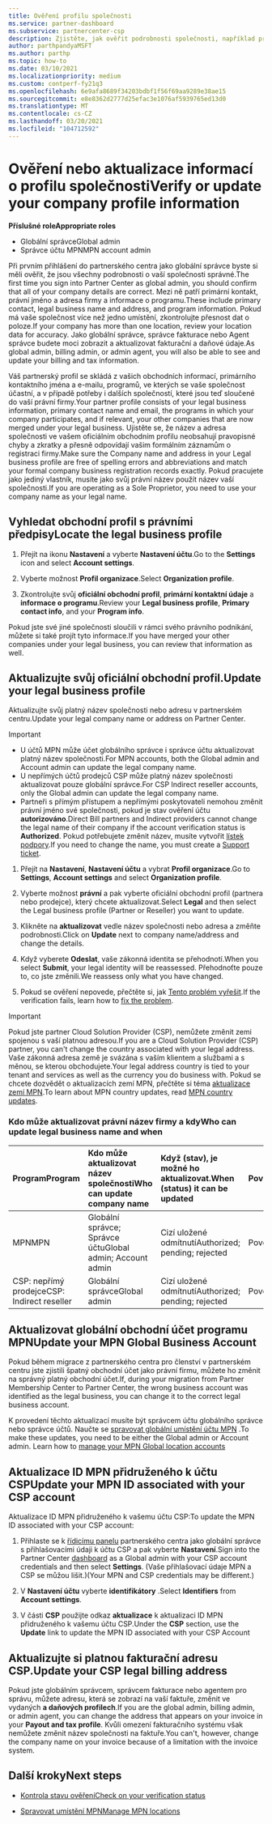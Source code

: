 ```yaml
---
title: Ověření profilu společnosti
ms.service: partner-dashboard
ms.subservice: partnercenter-csp
description: Zjistěte, jak ověřit podrobnosti společnosti, například primární kontakt, adresu a informace o programu. Můžete také aktualizovat své právní a fakturační adresy.
author: parthpandyaMSFT
ms.author: parthp
ms.topic: how-to
ms.date: 03/10/2021
ms.localizationpriority: medium
ms.custom: contperf-fy21q3
ms.openlocfilehash: 6e9afa8689f34203bdbf1f56f69aa9289e38ae15
ms.sourcegitcommit: e8e8362d2777d25efac3e1076af5939765ed13d0
ms.translationtype: MT
ms.contentlocale: cs-CZ
ms.lasthandoff: 03/20/2021
ms.locfileid: "104712592"
---
```

# <a name="verify-or-update-your-company-profile-information"></a><span data-ttu-id="27ab4-104">Ověření nebo aktualizace informací o profilu společnosti</span><span class="sxs-lookup"><span data-stu-id="27ab4-104">Verify or update your company profile information</span></span> 

<span data-ttu-id="27ab4-105">**Příslušné role**</span><span class="sxs-lookup"><span data-stu-id="27ab4-105">**Appropriate roles**</span></span>

- <span data-ttu-id="27ab4-106">Globální správce</span><span class="sxs-lookup"><span data-stu-id="27ab4-106">Global admin</span></span>
- <span data-ttu-id="27ab4-107">Správce účtu MPN</span><span class="sxs-lookup"><span data-stu-id="27ab4-107">MPN account admin</span></span>

<span data-ttu-id="27ab4-108">Při prvním přihlášení do partnerského centra jako globální správce byste si měli ověřit, že jsou všechny podrobnosti o vaší společnosti správné.</span><span class="sxs-lookup"><span data-stu-id="27ab4-108">The first time you sign into Partner Center as global admin, you should confirm that all of your company details are correct.</span></span> <span data-ttu-id="27ab4-109">Mezi ně patří primární kontakt, právní jméno a adresa firmy a informace o programu.</span><span class="sxs-lookup"><span data-stu-id="27ab4-109">These include primary contact, legal business name and address, and program information.</span></span> <span data-ttu-id="27ab4-110">Pokud má vaše společnost více než jedno umístění, zkontrolujte přesnost dat o poloze.</span><span class="sxs-lookup"><span data-stu-id="27ab4-110">If your company has more than one location, review your location data for accuracy.</span></span> <span data-ttu-id="27ab4-111">Jako globální správce, správce fakturace nebo Agent správce budete moci zobrazit a aktualizovat fakturační a daňové údaje.</span><span class="sxs-lookup"><span data-stu-id="27ab4-111">As global admin, billing admin, or admin agent, you will also be able to see and update your billing and tax information.</span></span>

<span data-ttu-id="27ab4-112">Váš partnerský profil se skládá z vašich obchodních informací, primárního kontaktního jména a e-mailu, programů, ve kterých se vaše společnost účastní, a v případě potřeby i dalších společností, které jsou teď sloučené do vaší právní firmy.</span><span class="sxs-lookup"><span data-stu-id="27ab4-112">Your partner profile consists of your legal business information, primary contact name and email, the programs in which your company participates, and if relevant, your other companies that are now merged under your legal business.</span></span> <span data-ttu-id="27ab4-113">Ujistěte se, že název a adresa společnosti ve vašem oficiálním obchodním profilu neobsahují pravopisné chyby a zkratky a přesně odpovídají vašim formálním záznamům o registraci firmy.</span><span class="sxs-lookup"><span data-stu-id="27ab4-113">Make sure the Company name and address in your Legal business profile are free of spelling errors and abbreviations and match your formal company business registration records exactly.</span></span> <span data-ttu-id="27ab4-114">Pokud pracujete jako jediný vlastník, musíte jako svůj právní název použít název vaší společnosti.</span><span class="sxs-lookup"><span data-stu-id="27ab4-114">If you are operating as a Sole Proprietor, you need to use your company name as your legal name.</span></span>


## <a name="locate-the-legal-business-profile"></a><span data-ttu-id="27ab4-115">Vyhledat obchodní profil s právními předpisy</span><span class="sxs-lookup"><span data-stu-id="27ab4-115">Locate the legal business profile</span></span>

1. <span data-ttu-id="27ab4-116">Přejít na ikonu **Nastavení** a vyberte **Nastavení účtu**.</span><span class="sxs-lookup"><span data-stu-id="27ab4-116">Go to the **Settings** icon and select **Account settings**.</span></span>
 
1. <span data-ttu-id="27ab4-117">Vyberte možnost **Profil organizace**.</span><span class="sxs-lookup"><span data-stu-id="27ab4-117">Select **Organization profile**.</span></span> 

2. <span data-ttu-id="27ab4-118">Zkontrolujte svůj **oficiální obchodní profil**, **primární kontaktní údaje** a **informace o programu**.</span><span class="sxs-lookup"><span data-stu-id="27ab4-118">Review your **Legal business profile**, **Primary contact info**, and your **Program info**.</span></span>

<span data-ttu-id="27ab4-119">Pokud jste své jiné společnosti sloučili v rámci svého právního podnikání, můžete si také projít tyto informace.</span><span class="sxs-lookup"><span data-stu-id="27ab4-119">If you have merged your other companies under your legal business, you can review that information as well.</span></span> 

## <a name="update-your-legal-business-profile"></a><span data-ttu-id="27ab4-120">Aktualizujte svůj oficiální obchodní profil.</span><span class="sxs-lookup"><span data-stu-id="27ab4-120">Update your legal business profile</span></span> 

<span data-ttu-id="27ab4-121">Aktualizujte svůj platný název společnosti nebo adresu v partnerském centru.</span><span class="sxs-lookup"><span data-stu-id="27ab4-121">Update your legal company name or address on Partner Center.</span></span>

>[!Important]
>- <span data-ttu-id="27ab4-122">U účtů MPN může účet globálního správce i správce účtu aktualizovat platný název společnosti.</span><span class="sxs-lookup"><span data-stu-id="27ab4-122">For MPN accounts, both the Global admin and Account admin can update the legal company name.</span></span>
>- <span data-ttu-id="27ab4-123">U nepřímých účtů prodejců CSP může platný název společnosti aktualizovat pouze globální správce.</span><span class="sxs-lookup"><span data-stu-id="27ab4-123">For CSP Indirect reseller accounts, only the Global admin can update the legal company name.</span></span> 
>- <span data-ttu-id="27ab4-124">Partneři s přímým přístupem a nepřímými poskytovateli nemohou změnit právní jméno své společnosti, pokud je stav ověření účtu **autorizováno**.</span><span class="sxs-lookup"><span data-stu-id="27ab4-124">Direct Bill partners and Indirect providers cannot change the legal name of their company if the account verification status is **Authorized**.</span></span> <span data-ttu-id="27ab4-125">Pokud potřebujete změnit název, musíte vytvořit [lístek podpory](https://partner.microsoft.com/dashboard/support/servicerequests/create?stage=2&topicid=eb74583c-61b3-2124-bffc-00920e0ae772).</span><span class="sxs-lookup"><span data-stu-id="27ab4-125">If you need to change the name, you must create a [Support ticket](https://partner.microsoft.com/dashboard/support/servicerequests/create?stage=2&topicid=eb74583c-61b3-2124-bffc-00920e0ae772).</span></span>



1. <span data-ttu-id="27ab4-126">Přejít na **Nastavení**, **Nastavení účtu** a vybrat **Profil organizace**.</span><span class="sxs-lookup"><span data-stu-id="27ab4-126">Go to **Settings**, **Account settings** and select **Organization profile**.</span></span>

2. <span data-ttu-id="27ab4-127">Vyberte možnost **právní**  a pak vyberte oficiální obchodní profil (partnera nebo prodejce), který chcete aktualizovat.</span><span class="sxs-lookup"><span data-stu-id="27ab4-127">Select **Legal**  and then select the Legal business profile (Partner or Reseller) you want to update.</span></span>

1. <span data-ttu-id="27ab4-128">Klikněte na **aktualizovat**  vedle název společnosti nebo adresa a změňte podrobnosti.</span><span class="sxs-lookup"><span data-stu-id="27ab4-128">Click on **Update**  next to company name/address and change the details.</span></span>
 
1. <span data-ttu-id="27ab4-129">Když vyberete **Odeslat**, vaše zákonná identita se přehodnotí.</span><span class="sxs-lookup"><span data-stu-id="27ab4-129">When you select **Submit**, your legal identity will be reassessed.</span></span> <span data-ttu-id="27ab4-130">Přehodnoťte pouze to, co jste změnili.</span><span class="sxs-lookup"><span data-stu-id="27ab4-130">We reassess only what you have changed.</span></span>

1. <span data-ttu-id="27ab4-131">Pokud se ověření nepovede, přečtěte si, jak [Tento problém vyřešit](verification-responses.md).</span><span class="sxs-lookup"><span data-stu-id="27ab4-131">If the verification fails, learn how to [fix the problem](verification-responses.md).</span></span>

>[!Important]
><span data-ttu-id="27ab4-132">Pokud jste partner Cloud Solution Provider (CSP), nemůžete změnit zemi spojenou s vaší platnou adresou.</span><span class="sxs-lookup"><span data-stu-id="27ab4-132">If you are a Cloud Solution Provider (CSP) partner, you can't change the country associated with your legal address.</span></span> <span data-ttu-id="27ab4-133">Vaše zákonná adresa země je svázána s vaším klientem a službami a s měnou, se kterou obchodujete.</span><span class="sxs-lookup"><span data-stu-id="27ab4-133">Your legal address country is tied to your tenant and services as well as the currency you do business with.</span></span> <span data-ttu-id="27ab4-134">Pokud se chcete dozvědět o aktualizacích zemí MPN, přečtěte si téma  [aktualizace zemí MPN](manage-locations.md#change-country-of-partner-global-account).</span><span class="sxs-lookup"><span data-stu-id="27ab4-134">To learn about MPN country updates, read  [MPN country updates](manage-locations.md#change-country-of-partner-global-account).</span></span>


### <a name="who-can-update-legal-business-name-and-when"></a><span data-ttu-id="27ab4-135">Kdo může aktualizovat právní název firmy a kdy</span><span class="sxs-lookup"><span data-stu-id="27ab4-135">Who can update legal business name and when</span></span>

|<span data-ttu-id="27ab4-136">**Program**</span><span class="sxs-lookup"><span data-stu-id="27ab4-136">**Program**</span></span>|<span data-ttu-id="27ab4-137">**Kdo může aktualizovat název společnosti**</span><span class="sxs-lookup"><span data-stu-id="27ab4-137">**Who can update company name**</span></span>|<span data-ttu-id="27ab4-138">**Když (stav), je možné ho aktualizovat.**</span><span class="sxs-lookup"><span data-stu-id="27ab4-138">**When (status) it can be updated**</span></span>|<span data-ttu-id="27ab4-139">**Povoleno**</span><span class="sxs-lookup"><span data-stu-id="27ab4-139">**Allowed**</span></span>|
|---------------------|:-------------------------------|:------------|:-----------------|
<span data-ttu-id="27ab4-140">MPN</span><span class="sxs-lookup"><span data-stu-id="27ab4-140">MPN</span></span>|<span data-ttu-id="27ab4-141">Globální správce; Správce účtu</span><span class="sxs-lookup"><span data-stu-id="27ab4-141">Global admin; Account admin</span></span>|<span data-ttu-id="27ab4-142">Cizí uložené odmítnutí</span><span class="sxs-lookup"><span data-stu-id="27ab4-142">Authorized; pending; rejected</span></span>| <span data-ttu-id="27ab4-143">Povoleno</span><span class="sxs-lookup"><span data-stu-id="27ab4-143">Allowed</span></span>|
|<span data-ttu-id="27ab4-144">CSP: nepřímý prodejce</span><span class="sxs-lookup"><span data-stu-id="27ab4-144">CSP: Indirect reseller</span></span>|<span data-ttu-id="27ab4-145">Globální správce</span><span class="sxs-lookup"><span data-stu-id="27ab4-145">Global admin</span></span>|<span data-ttu-id="27ab4-146">Cizí uložené odmítnutí</span><span class="sxs-lookup"><span data-stu-id="27ab4-146">Authorized; pending; rejected</span></span>| <span data-ttu-id="27ab4-147">Povoleno</span><span class="sxs-lookup"><span data-stu-id="27ab4-147">Allowed</span></span>|


## <a name="update-your-mpn-global-business-account"></a><span data-ttu-id="27ab4-148">Aktualizovat globální obchodní účet programu MPN</span><span class="sxs-lookup"><span data-stu-id="27ab4-148">Update your MPN Global Business Account</span></span>

<span data-ttu-id="27ab4-149">Pokud během migrace z partnerského centra pro členství v partnerském centru jste zjistili špatný obchodní účet jako právní firmu, můžete ho změnit na správný platný obchodní účet.</span><span class="sxs-lookup"><span data-stu-id="27ab4-149">If, during your migration from Partner Membership Center to Partner Center, the wrong business account was identified as the legal business, you can change it to the correct legal business account.</span></span>

<span data-ttu-id="27ab4-150">K provedení těchto aktualizací musíte být správcem účtu globálního správce nebo správce účtů. Naučte se [spravovat globální umístění účtu MPN](manage-locations.md) .</span><span class="sxs-lookup"><span data-stu-id="27ab4-150">To make these updates, you need to be either the Global admin or Account admin. Learn how to [manage your MPN Global location accounts](manage-locations.md)</span></span>


## <a name="update-your-mpn-id-associated-with-your-csp-account"></a><span data-ttu-id="27ab4-151">Aktualizace ID MPN přidruženého k účtu CSP</span><span class="sxs-lookup"><span data-stu-id="27ab4-151">Update your MPN ID associated with your CSP account</span></span>

<span data-ttu-id="27ab4-152">Aktualizace ID MPN přidruženého k vašemu účtu CSP:</span><span class="sxs-lookup"><span data-stu-id="27ab4-152">To update the MPN ID associated with your CSP account:</span></span>

1. <span data-ttu-id="27ab4-153">Přihlaste se k [řídicímu panelu](https://partner.microsoft.com/dashboard/home) partnerského centra jako globální správce s přihlašovacími údaji k účtu CSP a pak vyberte **Nastavení**.</span><span class="sxs-lookup"><span data-stu-id="27ab4-153">Sign into the Partner Center [dashboard](https://partner.microsoft.com/dashboard/home) as a Global admin with your CSP account credentials and then select **Settings**.</span></span> <span data-ttu-id="27ab4-154">(Vaše přihlašovací údaje MPN a CSP se můžou lišit.)</span><span class="sxs-lookup"><span data-stu-id="27ab4-154">(Your MPN and CSP credentials may be different.)</span></span>
 
1. <span data-ttu-id="27ab4-155">V **Nastavení účtu** vyberte **identifikátory** .</span><span class="sxs-lookup"><span data-stu-id="27ab4-155">Select **Identifiers** from **Account settings**.</span></span>

1. <span data-ttu-id="27ab4-156">V části **CSP** použijte odkaz **aktualizace** k aktualizaci ID MPN přidruženého k vašemu účtu CSP.</span><span class="sxs-lookup"><span data-stu-id="27ab4-156">Under the **CSP** section, use the **Update** link to update the MPN ID associated with your CSP Account</span></span> 


## <a name="update-your-csp-legal-billing-address"></a><span data-ttu-id="27ab4-157">Aktualizujte si platnou fakturační adresu CSP.</span><span class="sxs-lookup"><span data-stu-id="27ab4-157">Update your CSP legal billing address</span></span>

<span data-ttu-id="27ab4-158">Pokud jste globálním správcem, správcem fakturace nebo agentem pro správu, můžete adresu, která se zobrazí na vaší faktuře, změnit ve vydaných **a daňových profilech**.</span><span class="sxs-lookup"><span data-stu-id="27ab4-158">If you are the global admin, billing admin, or admin agent, you can change the address that appears on your invoice in your **Payout and tax profile**.</span></span> <span data-ttu-id="27ab4-159">Kvůli omezení fakturačního systému však nemůžete změnit název společnosti na faktuře.</span><span class="sxs-lookup"><span data-stu-id="27ab4-159">You can't, however, change the company name on your invoice because of a limitation with the invoice system.</span></span>


## <a name="next-steps"></a><span data-ttu-id="27ab4-160">Další kroky</span><span class="sxs-lookup"><span data-stu-id="27ab4-160">Next steps</span></span>

- [<span data-ttu-id="27ab4-161">Kontrola stavu ověření</span><span class="sxs-lookup"><span data-stu-id="27ab4-161">Check on your verification status</span></span>](verification-responses.md)

- [<span data-ttu-id="27ab4-162">Spravovat umístění MPN</span><span class="sxs-lookup"><span data-stu-id="27ab4-162">Manage MPN locations</span></span>](manage-locations.md)
